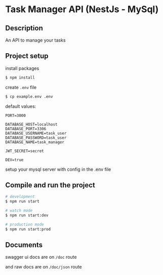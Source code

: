 # Task Manager API (NestJs - MySql)
## Description

An API to manage your tasks

## Project setup

install packages
```bash
$ npm install
```
create `.env` file
```bash
$ cp example.env .env
```
default values:
```dotenv
PORT=3000

DATABASE_HOST=localhost
DATABASE_PORT=3306
DATABASE_USERNAME=task_user
DATABASE_PASSWORD=task_user
DATABASE_NAME=task_manager

JWT_SECRET=secret

DEV=true
```

setup your mysql server with config in the .env file

## Compile and run the project

```bash
# development
$ npm run start

# watch mode
$ npm run start:dev

# production mode
$ npm run start:prod
```

## Documents
swagger ui docs are on `/doc` route

and raw docs are on `/doc/json` route